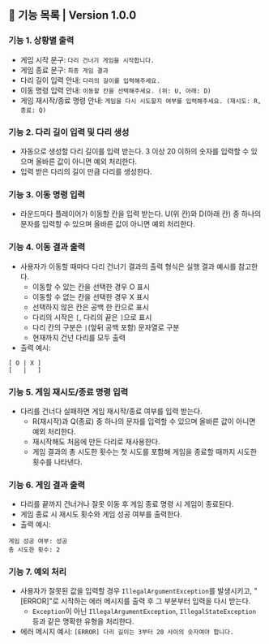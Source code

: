 ## 🚀 기능 목록 | Version 1.0.0
### 기능 1. 상황별 출력
- 게임 시작 문구: `다리 건너기 게임을 시작합니다.`
- 게임 종료 문구: `최종 게임 결과`
- 다리 길이 입력 안내: `다리의 길이를 입력해주세요.`
- 이동 명령 입력 안내: `이동할 칸을 선택해주세요. (위: U, 아래: D)`
- 게임 재시작/종료 명령 안내: `게임을 다시 시도할지 여부를 입력해주세요. (재시도: R, 종료: Q)`

### 기능 2. 다리 길이 입력 및 다리 생성
- 자동으로 생성할 다리 길이를 입력 받는다. 3 이상 20 이하의 숫자를 입력할 수 있으며 올바른 값이 아니면 예외 처리한다.
- 입력 받은 다리의 길이 만큼 다리를 생성한다.

### 기능 3. 이동 명령 입력
- 라운드마다 플레이어가 이동할 칸을 입력 받는다. U(위 칸)와 D(아래 칸) 중 하나의 문자를 입력할 수 있으며 올바른 값이 아니면 예외 처리한다.

### 기능 4. 이동 결과 출력
- 사용자가 이동할 때마다 다리 건너기 결과의 출력 형식은 실행 결과 예시를 참고한다.
    - 이동할 수 있는 칸을 선택한 경우 O 표시
    - 이동할 수 없는 칸을 선택한 경우 X 표시
    - 선택하지 않은 칸은 공백 한 칸으로 표시
    - 다리의 시작은 `[`, 다리의 끝은 `]`으로 표시
    - 다리 칸의 구분은 ` | `(앞뒤 공백 포함) 문자열로 구분
    - 현재까지 건넌 다리를 모두 출력
- 출력 예시:
```
[ O | X ]
[   |   ]
```

### 기능 5. 게임 재시도/종료 명령 입력
- 다리를 건너다 실패하면 게임 재시작/종료 여부를 입력 받는다.
    - R(재시작)과 Q(종료) 중 하나의 문자를 입력할 수 있으며 올바른 값이 아니면 예외 처리한다.
    - 재시작해도 처음에 만든 다리로 재사용한다.
    - 게임 결과의 총 시도한 횟수는 첫 시도를 포함해 게임을 종료할 때까지 시도한 횟수를 나타낸다.

### 기능 6. 게임 결과 출력
- 다리를 끝까지 건너거나 잘못 이동 후 게임 종료 명령 시 게임이 종료된다.
- 게임 종료 시 재시도 횟수와 게임 성공 여부를 출력한다.
- 출력 예시:
```
게임 성공 여부: 성공
총 시도한 횟수: 2
```

### 기능 7. 예외 처리
- 사용자가 잘못된 값을 입력할 경우 `IllegalArgumentException`를 발생시키고, "[ERROR]"로 시작하는 에러 메시지를 출력 후 그 부분부터 입력을 다시 받는다.
    - `Exception`이 아닌 `IllegalArgumentException`, `IllegalStateException` 등과 같은 명확한 유형을 처리한다.
- 에러 메시지 예시: `[ERROR] 다리 길이는 3부터 20 사이의 숫자여야 합니다.`
